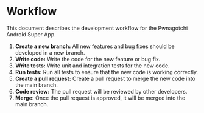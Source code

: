 # Workflow

This document describes the development workflow for the Pwnagotchi Android Super App.

1.  **Create a new branch:** All new features and bug fixes should be developed in a new branch.
2.  **Write code:** Write the code for the new feature or bug fix.
3.  **Write tests:** Write unit and integration tests for the new code.
4.  **Run tests:** Run all tests to ensure that the new code is working correctly.
5.  **Create a pull request:** Create a pull request to merge the new code into the main branch.
6.  **Code review:** The pull request will be reviewed by other developers.
7.  **Merge:** Once the pull request is approved, it will be merged into the main branch.
